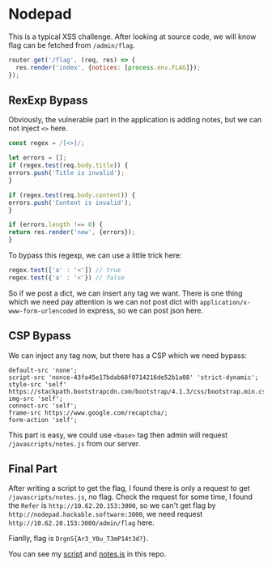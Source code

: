 # Nodepad

This is a typical XSS challenge. After looking at source code, we will know flag can be fetched from ``/admin/flag``.

```javascript
router.get('/flag', (req, res) => {
  res.render('index', {notices: [process.env.FLAG]});
});
```

## RexExp Bypass

Obviously, the vulnerable part in the application is adding notes, but we can not inject ``<>`` here.

```javascript
const regex = /[<>]/;

let errors = [];
if (regex.test(req.body.title)) {
errors.push('Title is invalid');
}

if (regex.test(req.body.content)) {
errors.push('Content is invalid');
}

if (errors.length !== 0) {
return res.render('new', {errors});
}
```

To bypass this regexp, we can use a little trick here:

```javascript
regex.test(['a' : '<']) // true
regex.test({'a' : '<'}) // false
```

So if we post a dict, we can insert any tag we want. There is one thing which we need pay attention is we can not post dict with ``application/x-www-form-urlencoded`` in express, so we can post json here.

## CSP Bypass

We can inject any tag now, but there has a CSP which we need bypass:

```
default-src 'none';
script-src 'nonce-43fa45e17bdab68f0714216de52b1a08' 'strict-dynamic';
style-src 'self' https://stackpath.bootstrapcdn.com/bootstrap/4.1.3/css/bootstrap.min.css;
img-src 'self';
connect-src 'self';
frame-src https://www.google.com/recaptcha/;
form-action 'self';
```

This part is easy, we could use ``<base>`` tag then admin will request ``/javascripts/notes.js`` from our server.

## Final Part

After writing a script to get the flag, I found there is only a request to get ``/javascripts/notes.js``, no flag. Check the request for some time, I found the ``Refer`` is ``http://10.62.20.153:3000``, so we can't get flag by ``http://nodepad.hackable.software:3000``, we need request ``http://10.62.20.153:3000/admin/flag`` here.

Fianlly, flag is ``DrgnS{Ar3_Y0u_T3mP14t3d?}``.

You can see my [script](https://github.com/LyleMi/CTF/blob/master/2018/Dragon/Nodepad/cli.py) and [notes.js](https://github.com/LyleMi/CTF/blob/master/2018/Dragon/Nodepad/notes.js) in this repo.
